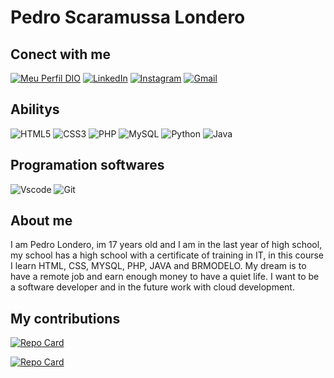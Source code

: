 # Pedro Scaramussa Londero

## Conect with me

[![Meu Perfil DIO](https://img.shields.io/badge/Meu_Perfil_DIO-0077B5?style=for-the-badge&logo=linkedin&logoColor=white)](https://www.dio.me/users/pedroslondero6)
[![LinkedIn](https://img.shields.io/badge/LinkedIn-0077B3?style=for-the-badge&logo=linkedin&logoColor=white)](https://www.linkedin.com/in/pedro-scaramussa-londero-b73132247/)
[![Instagram](https://img.shields.io/badge/-Instagram-0077B3?style=for-the-badge&logo=instagram&logoColor=white)](https://www.instagram.com/pedro_londero/)
[![Gmail](https://img.shields.io/badge/Gmail-0077B3?style=for-the-badge&logo=gmail&logoColor=white)](mailto:pscaramussalondero@gmail.com)

## Abilitys

![HTML5](https://img.shields.io/badge/HTML5-E34F26?style=for-the-badge&logo=html5&logoColor=white)
![CSS3](https://img.shields.io/badge/CSS3-1572B6?style=for-the-badge&logo=css3&logoColor=white)
![PHP](https://img.shields.io/badge/PHP-777BB4?style=for-the-badge&logo=php&logoColor=white)
![MySQL](https://img.shields.io/badge/MySQL-00000F?style=for-the-badge&logo=mysql&logoColor=white)
![Python](https://img.shields.io/badge/python-3670A0?style=for-the-badge&logo=python&logoColor=white)
![Java](https://img.shields.io/badge/java-%23ED8B00.svg?style=for-the-badge&logo=openjdk&logoColor=white)

## Programation softwares

![Vscode](https://img.shields.io/badge/Vscode-007ACC?style=for-the-badge&logo=visual-studio-code&logoColor=white)
![Git](https://img.shields.io/badge/GIT-E44C30?style=for-the-badge&logo=git&logoColor=white)

## About me

I am Pedro Londero, im 17 years old and I am in the last year of high school, my school has a high school with a certificate of training in IT, in this course I learn HTML, CSS, MYSQL, PHP, JAVA and BRMODELO. My dream is to have a remote job and earn enough money to have a quiet life. I want to be a software developer and in the future work with cloud development.

## My contributions

[![Repo Card](https://github-readme-stats.vercel.app/api/pin/?username=PLondero&repo=dio-lab-open-source&bg_color=000&border_color=30A3DC&show_icons=true&icon_color=30A3DC&title_color=E94D5F&text_color=FFF)](https://github.com/PLondero/dio-lab-open-source)

[![Repo Card](https://github-readme-stats.vercel.app/api/pin/?username=PLondero&repo=dio-lab-open-source&bg_color=000&border_color=30A3DC&show_icons=true&icon_color=30A3DC&title_color=E94D5F&text_color=FFF)](https://github.com/PLondero/desafio-pedro-londero)
